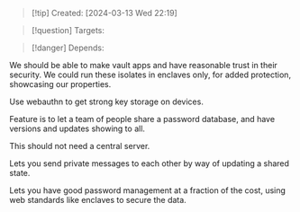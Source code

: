 
>[!tip] Created: [2024-03-13 Wed 22:19]

>[!question] Targets: 

>[!danger] Depends: 

We should be able to make vault apps and have reasonable trust in their security.
We could run these isolates in enclaves only, for added protection, showcasing our properties.

Use webauthn to get strong key storage on devices.

Feature is to let a team of people share a password database, and have versions and updates showing to all.

This should not need a central server.

Lets you send private messages to each other by way of updating a shared state.

Lets you have good password management at a fraction of the cost, using web standards like enclaves to secure the data.